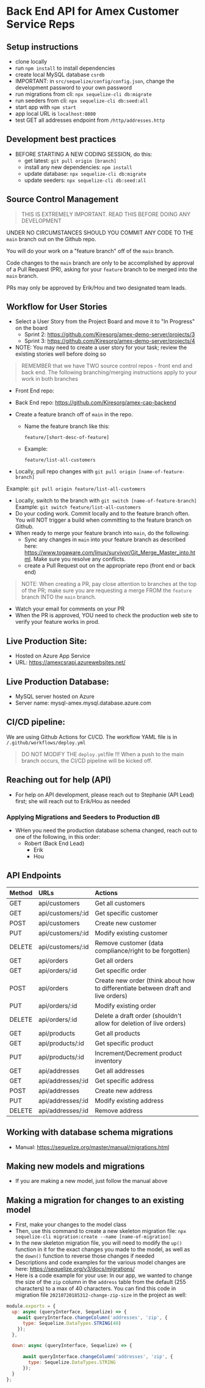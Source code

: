 # Back End API for Amex Customer Service Reps

## Setup instructions
- clone locally
- run ```npm install``` to install dependencies
- create local MySQL database ```csrdb```
- IMPORTANT: in ```src/sequelize/config/config.json```, change the development password to your own password
- run migrations from cli: ```npx sequelize-cli db:migrate```
- run seeders from cli: ```npx sequelize-cli db:seed:all```
- start app with ```npm start```
- app local URL is ```localhost:8080```
- test GET all addresses endpoint from ```/http/addresses.http```

## Development best practices
- BEFORE STARTING A NEW CODING SESSION, do this:
    - get latest: ```git pull origin [branch]```
    - install any new dependencies: ```npm install```
    - update database: ```npx sequelize-cli db:migrate``` 
    - update seeders: ```npx sequelize-cli db:seed:all```

## Source Control Management
> THIS IS EXTREMELY IMPORTANT. READ THIS BEFORE DOING ANY DEVELOPMENT

UNDER NO CIRCUMSTANCES SHOULD YOU COMMIT ANY CODE TO THE ```main``` branch out on the Github repo. 

You will do your work on a "feature branch" off of the ```main``` branch.

Code changes to the ```main``` branch are only to be accomplished by approval of a Pull Request (PR), asking for your ```feature``` branch to be merged into the ```main``` branch.

PRs may only be approved by Erik/Hou and two designated team leads.

## Workflow for User Stories
- Select a User Story from the Project Board and move it to "In Progress" on the board
  - Sprint 2: https://github.com/Kiresorg/amex-demo-server/projects/3
  - Sprint 3: https://github.com/Kiresorg/amex-demo-server/projects/4
- NOTE: You may need to create a user story for your task; review the existing stories well before doing so
> REMEMBER that we have TWO source control repos - front end and back end. The following branching/merging instructions apply to your work in both branches
- Front End repo: 
- Back End repo: https://github.com/Kiresorg/amex-cap-backend

- Create a feature branch off of ```main``` in the repo.
  - Name the feature branch like this:

    ```feature/[short-desc-of-feature]```
  - Example:

    ```feature/list-all-customers```
- Locally, pull repo changes with ```git pull origin [name-of-feature-branch]```

Example: ```git pull origin feature/list-all-customers```
- Locally, switch to the branch with ```git switch [name-of-feature-branch]```
Example: ```git switch feature/list-all-customers```
- Do your coding work. Commit locally and to the feature branch often. You will NOT trigger a build when committing to the feature branch on Github.
- When ready to merge your feature branch into ```main```, do the following:
  - Sync any changes in ```main``` into your feature branch as described here: https://www.togaware.com/linux/survivor/Git_Merge_Master_into.html. Make sure you resolve any conflicts.
  - create a Pull Request out on the appropriate repo (front end or back end)

> NOTE: When creating a PR, pay close attention to branches at the top of the PR; make sure you are requesting a merge FROM the ```feature``` branch INTO the ```main``` branch.
- Watch your email for comments on your PR
- When the PR is approved, YOU need to check the production web site to verify your feature works in prod.

## Live Production Site:
- Hosted on Azure App Service
- URL: https://amexcsrapi.azurewebsites.net/

## Live Production Database:
- MySQL server hosted on Azure
- Server name: mysql-amex.mysql.database.azure.com

## CI/CD pipeline:
We are using Github Actions for CI/CD. The workflow YAML file is in ```/.github/workflows/deploy.yml```
> DO NOT MODIFY THE ```deploy.yml```file !!!
When a push to the main branch occurs, the CI/CD pipeline will be kicked off.
## Reaching out for help (API)
- For help on API development, please reach out to Stephanie (API Lead) first; she will reach out to Erik/Hou as needed
### Applying Migrations and Seeders to Production dB
- WHen you need the production database schema changed, reach out to one of the following, in this order:
  - Robert (Back End Lead)
    - Erik
    - Hou

## API Endpoints
| Method | URLs | Actions |
| :---   | :--- |    :--- |
|  GET  |  api/customers  |  Get all customers  |
|  GET  |  api/customers/:id  |  Get specific customer  |
|  POST  |  api/customers  |  Create new customer  |
|  PUT  |  api/customers/:id  |  Modify existing customer  |
|  DELETE  |  api/customers/:id  |  Remove customer (data compliance/right to be forgotten)  |
|  GET  |  api/orders  |  Get all orders  |
|  GET  |  api/orders/:id  |  Get specific order  |
|  POST  |  api/orders  |  Create new order (think about how to differentiate between draft and live orders)  |
|  PUT  |  api/orders/:id  |  Modify existing order  |
|  DELETE  |  api/orders/:id  |  Delete a draft order (shouldn't allow for deletion of live orders)  |
|  GET  |  api/products  |  Get all products  |
|  GET  |  api/products/:id  |  Get specific product  |
|  PUT  |  api/products/:id  |  Increment/Decrement product inventory  |
|  GET  |  api/addresses  |  Get all addresses  |
|  GET  |  api/addresses/:id  |  Get specific address  |
|  POST  |  api/addresses  |  Create new address  |
|  PUT  |  api/addresses/:id  |  Modify existing address  |
|  DELETE  |  api/addresses/:id  |  Remove address  |


## Working with database schema migrations
- Manual: https://sequelize.org/master/manual/migrations.html

## Making new models and migrations
- If you are making a new model, just follow the manual above

## Making a migration for changes to an existing model
- First, make your changes to the model class
- Then, use this command to create a new skeleton migration file: ```npx sequelize-cli migration:create --name [name-of-migration]```
- In the new skeleton migration file, you will need to modify the ```up()``` function in it for the exact changes you made to the model, as well as the ```down()``` function to reverse those changes if needed
- Descriptions and code examples for the various model changes are here: https://sequelize.org/v3/docs/migrations/
- Here is a code example for your use: In our app, we wanted to change the size of the ```zip``` column in the ```address``` table from the default (255 characters) to a max of 40 characters. You can find this code in migration file ```20210720185312-change-zip-size``` in the project as well:

```javascript
module.exports = {
  up: async (queryInterface, Sequelize) => {
    await queryInterface.changeColumn('addresses', 'zip', { 
      type: Sequelize.DataTypes.STRING(40)
    });
  },

  down: async (queryInterface, Sequelize) => {

      await queryInterface.changeColumn('addresses', 'zip', {
        type: Sequelize.DataTypes.STRING
      });
  }
};
```
